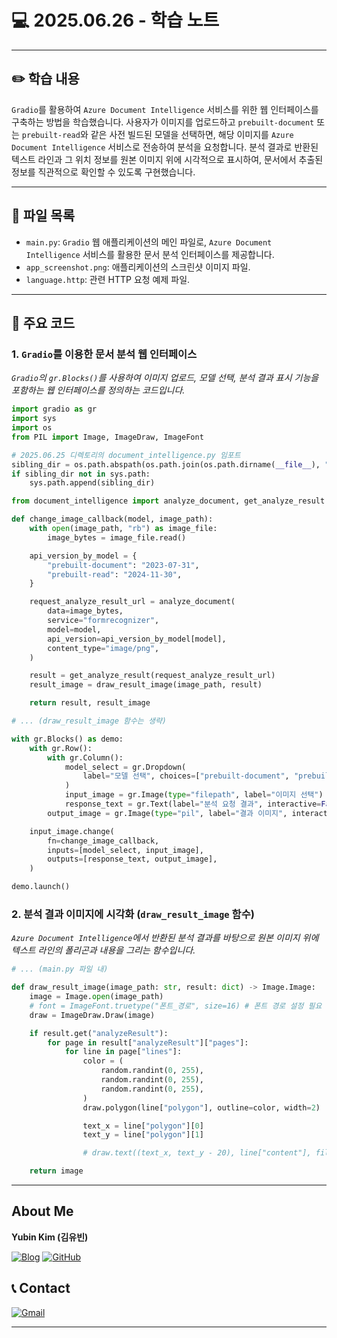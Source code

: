# 💻 2025.06.26 - 학습 노트

---

## ✏️ 학습 내용

`Gradio`를 활용하여 `Azure Document Intelligence` 서비스를 위한 웹 인터페이스를 구축하는 방법을 학습했습니다. 사용자가 이미지를 업로드하고 `prebuilt-document` 또는 `prebuilt-read`와 같은 사전 빌드된 모델을 선택하면, 해당 이미지를 `Azure Document Intelligence` 서비스로 전송하여 분석을 요청합니다. 분석 결과로 반환된 텍스트 라인과 그 위치 정보를 원본 이미지 위에 시각적으로 표시하여, 문서에서 추출된 정보를 직관적으로 확인할 수 있도록 구현했습니다.

---

## 📁 파일 목록

- `main.py`: `Gradio` 웹 애플리케이션의 메인 파일로, `Azure Document Intelligence` 서비스를 활용한 문서 분석 인터페이스를 제공합니다.
- `app_screenshot.png`: 애플리케이션의 스크린샷 이미지 파일.
- `language.http`: 관련 HTTP 요청 예제 파일.

---

## 📌 주요 코드

### 1. `Gradio`를 이용한 문서 분석 웹 인터페이스
*`Gradio`의 `gr.Blocks()`를 사용하여 이미지 업로드, 모델 선택, 분석 결과 표시 기능을 포함하는 웹 인터페이스를 정의하는 코드입니다.*
```python
import gradio as gr
import sys
import os
from PIL import Image, ImageDraw, ImageFont

# 2025.06.25 디렉토리의 document_intelligence.py 임포트
sibling_dir = os.path.abspath(os.path.join(os.path.dirname(__file__), "..", "2025.06.25"))
if sibling_dir not in sys.path:
    sys.path.append(sibling_dir)

from document_intelligence import analyze_document, get_analyze_result

def change_image_callback(model, image_path):
    with open(image_path, "rb") as image_file:
        image_bytes = image_file.read()

    api_version_by_model = {
        "prebuilt-document": "2023-07-31",
        "prebuilt-read": "2024-11-30",
    }

    request_analyze_result_url = analyze_document(
        data=image_bytes,
        service="formrecognizer",
        model=model,
        api_version=api_version_by_model[model],
        content_type="image/png",
    )

    result = get_analyze_result(request_analyze_result_url)
    result_image = draw_result_image(image_path, result)

    return result, result_image

# ... (draw_result_image 함수는 생략)

with gr.Blocks() as demo:
    with gr.Row():
        with gr.Column():
            model_select = gr.Dropdown(
                label="모델 선택", choices=["prebuilt-document", "prebuilt-read"]
            )
            input_image = gr.Image(type="filepath", label="이미지 선택")
            response_text = gr.Text(label="분석 요청 결과", interactive=False)
        output_image = gr.Image(type="pil", label="결과 이미지", interactive=False)

    input_image.change(
        fn=change_image_callback,
        inputs=[model_select, input_image],
        outputs=[response_text, output_image],
    )

demo.launch()
```

### 2. 분석 결과 이미지에 시각화 (`draw_result_image` 함수)
*`Azure Document Intelligence`에서 반환된 분석 결과를 바탕으로 원본 이미지 위에 텍스트 라인의 폴리곤과 내용을 그리는 함수입니다.*
```python
# ... (main.py 파일 내)

def draw_result_image(image_path: str, result: dict) -> Image.Image:
    image = Image.open(image_path)
    # font = ImageFont.truetype("폰트_경로", size=16) # 폰트 경로 설정 필요
    draw = ImageDraw.Draw(image)

    if result.get("analyzeResult"):
        for page in result["analyzeResult"]["pages"]:
            for line in page["lines"]:
                color = (
                    random.randint(0, 255),
                    random.randint(0, 255),
                    random.randint(0, 255),
                )
                draw.polygon(line["polygon"], outline=color, width=2)

                text_x = line["polygon"][0]
                text_y = line["polygon"][1]

                # draw.text((text_x, text_y - 20), line["content"], fill=color, font=font)

    return image
```

---

## About Me

**Yubin Kim (김유빈)**

[![Blog](https://img.shields.io/badge/Blog-FF5722?style=for-the-badge&logo=blogger&logoColor=white)](https://cases.tistory.com/)
<a href="https://github.com/yubi0210"><img src="https://img.shields.io/badge/GitHub-181717?style=for-the-badge&logo=github&logoColor=white" alt="GitHub"/></a>

## 📞 Contact
[![Gmail](https://img.shields.io/badge/ubinn0210@gmail.com-D14836?style=for-the-badge&logo=gmail&logoColor=white)](ubinn0210@gmail.com)


---
